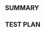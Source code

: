 ## SUMMARY

<write a summary of your changes here>

## TEST PLAN

<write how a reviewer can test your changes>
